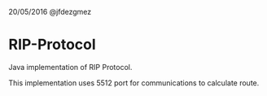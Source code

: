 
20/05/2016 @jfdezgmez

# RIP-Protocol 
Java implementation of RIP Protocol. 

This implementation uses 5512 port for communications to calculate route.
